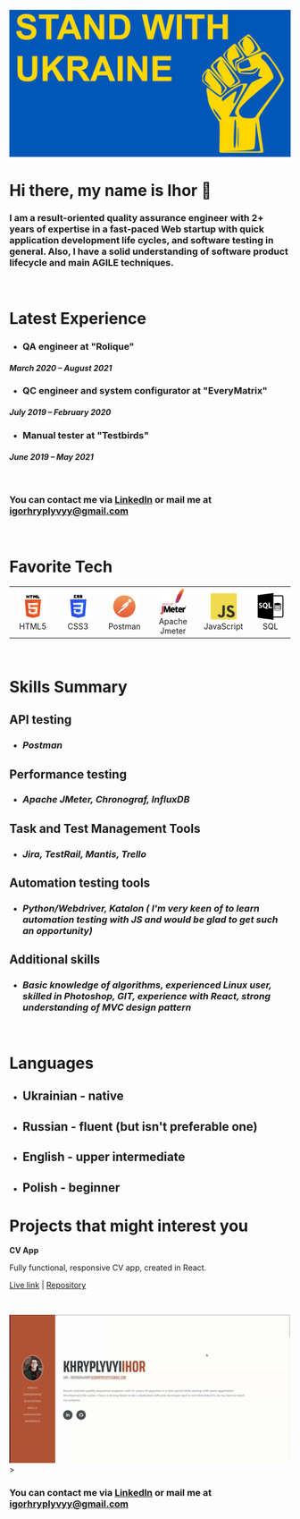 ![](./img/stand.jpg)
<br>

# **Hi there, my name is Ihor** :wave:

### I am a result-oriented quality assurance engineer with 2+ years of expertise in a fast-paced Web startup with quick application development life cycles, and software testing in general. Also, I have a solid understanding of software product lifecycle and main AGILE techniques.

<br>

# **Latest Experience**

- ### QA engineer at "Rolique"

#### _March 2020 – August 2021_

- ### QC engineer and system configurator at "EveryMatrix"

#### _July 2019 – February 2020_

- ### Manual tester at "Testbirds"

#### _June 2019 – May 2021_

<br>

### You can **contact** me via [LinkedIn](https://www.linkedin.com/in/khryplyvyi/) or mail me at igorhryplyvyy@gmail.com

<br>

# **Favorite Tech**

<table>
  <tr>
     <td align="center" width="96">
      <a href="">
        <img src="./img/html5.png" width="48" height="48" alt="TypeScript" />
      </a>
      <br>HTML5
    </td>
       <td align="center" width="96">
      <a href="">
        <img src="./img/css3.png" width="48" height="48" alt="TypeScript" />
      </a>
      <br>CSS3
    </td>
      <td align="center" width="96">
      <a href="">
        <img src="./img/postman.png" width="48" height="48" alt="Apache Jmeter" />
      </a>
      <br>Postman
    </td>
      <td align="center" width="96">
      <a href="">
        <img src="./img/jmeter_square.svg" width="48" height="48" alt="Apache Jmeter" />
      </a>
      <br>Apache Jmeter
    </td>
     <td align="center" width="96">
      <a href="">
        <img src="./img/js.svg" width="48" height="48" alt="JavaScript" />
      </a>
      <br>JavaScript
    </td>
    <td align="center" width="96">
      <a href="" >
        <img src="./img/sql.png" width="48" height="48" alt="React" />
      </a>
      <br>SQL
    </td>
  </tr>
  </table>
  <br>

# **Skills Summary**

## API testing

- ### _Postman_

## Performance testing

- ### _Apache JMeter, Chronograf, InfluxDB_

## Task and Test Management Tools

- ### _Jira, TestRail, Mantis, Trello_

## Automation testing tools

- ### _Python/Webdriver, Katalon ( **I'm very keen of to learn automation testing with JS and would be glad to get such an opportunity**)_

## Additional skills

- ### _Basic knowledge of algorithms, experienced Linux user, skilled in Photoshop, GIT, experience with React, strong understanding of MVC design pattern_

<br>

# **Languages**

- ## Ukrainian - native
- ## Russian - fluent (but isn't preferable one)
- ## English - upper intermediate
- ## Polish - beginner

# Projects that might interest you

**CV App**

Fully functional, responsive CV app, created in React.

[Live link](https://resume-app-react.herokuapp.com/) | [Repository](https://github.com/Yhortimer/cv-app-react)

<br>

![](./video/ezgif.com-gif-maker.gif)>
<br>

### You can **contact** me via [LinkedIn](https://www.linkedin.com/in/khryplyvyi/) or mail me at igorhryplyvyy@gmail.com

<br>
